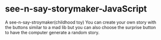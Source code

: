# see-n-say-storymaker-JavaScript

A see-n-say-stroymaker(childhood toy) You can create your own story with the buttons similar to a mad lib
but you can also choose the surprise button to have the computer generate a random story.
